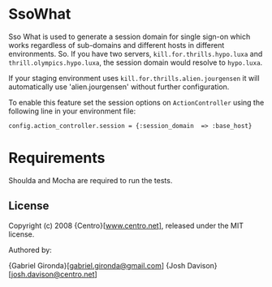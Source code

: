 # SsoWhat

Sso What is used to generate a session domain for single sign-on which works regardless of sub-domains and different hosts in different environments. So. If you have two servers, `kill.for.thrills.hypo.luxa` and `thrill.olympics.hypo.luxa`, the session domain would resolve to `hypo.luxa`.  

If your staging environment uses `kill.for.thrills.alien.jourgensen` it will automatically use 'alien.jourgensen' without further configuration. 

To enable this feature set the session options on `ActionController` using the following line in your environment file:

    config.action_controller.session = {:session_domain  => :base_host}

# Requirements

Shoulda and Mocha are required to run the tests.

## License

Copyright (c) 2008 {Centro}[www.centro.net], released under the MIT license.

Authored by:

  {Gabriel Gironda}[gabriel.gironda@gmail.com]
  {Josh Davison}[josh.davison@centro.net]